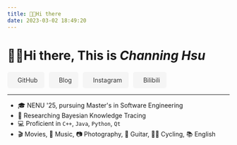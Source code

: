 ```yaml
---
title: 👋🏻Hi there
date: 2023-03-02 18:49:20
---
```


# 👋🏻Hi there, This is *Channing Hsu* <a class="btn aright" href="/about_zh"><i class="fa-regular fa-language"></i></a>

<style>
h1 {
    border-bottom: none !important;
}
.aright {
    float: right;
    font-size: 0.6em;
    padding: 2px 10px !important;
    margin-top: 10px;
}

.social-plat {
    display: flex;
    justify-content: flex-start; /* 图标靠左对齐 */
    flex-wrap: wrap;
    gap: 10px; /* 调整图标间隔 */
    margin-top: 20px;
}

.social-plat a {
    display: flex;
    align-items: center;
    justify-content: flex-start; /* 内容靠左对齐 */
    text-decoration: none;
    border-radius: 5px;
    transition: background-color 0.3s ease, color 0.3s ease;
    padding: 10px 15px; /* 调整内边距以增加间隔 */
    background-color: #f5f5f5; /* 背景颜色 */
    color: #333; /* 文字颜色 */
}

.social-plat a i {
    margin-right: 8px; /* 调整图标与文字间距 */
    font-size: 1.2em;
}

</style>

<div class="social-plat">
  <a title="GitHub" href="https://github.com/channinghsu" class="btn"><i class="fa-brands fa-github"></i> GitHub</a>
  <a title="Blog" href="/" class="btn"><i class="fa-solid fa-blog"></i> Blog</a>
  <a title="Instagram" href="https://www.instagram.com/hsuchanning/" class="btn"><i class="fa-brands fa-instagram"></i> Instagram</a>
  <a title="Bilibili" href="https://space.bilibili.com/16668992?spm_id_from=333.1007.0.0" class="btn"><i class="fa-brands fa-bilibili"></i> Bilibili</a>
</div>

---

- 🎓 NENU '25, pursuing Master's in Software Engineering
- 🧠 Researching Bayesian Knowledge Tracing
- 💻 Proficient in `C++`, `Java`, `Python`, `Qt`
- 🎬 Movies, 🎵 Music, 📷 Photography, 🎸 Guitar, 🚴‍♂️ Cycling, 📚 English
